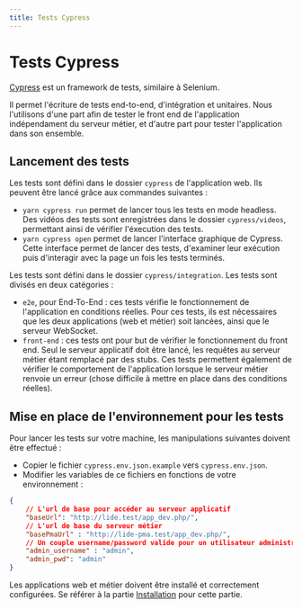 ```yaml
---
title: Tests Cypress
---
```


# Tests Cypress

[Cypress](https://www.cypress.io/) est un framework de tests, similaire à Selenium. 

Il permet l'écriture de tests end-to-end, d'intégration et unitaires. Nous l'utilisons d'une part afin de tester le front end de l'application indépendament du serveur métier, et d'autre part pour tester l'application dans son ensemble.

## Lancement des tests

Les tests sont défini dans le dossier `cypress` de l'application web. Ils peuvent être lancé grâce aux commandes suivantes :

* `yarn cypress run` permet de lancer tous les tests en mode headless. Des vidéos des tests sont enregistrées dans le dossier `cypress/videos`, permettant ainsi de vérifier l'éxecution des tests.
* `yarn cypress open` permet de lancer l'interface graphique de Cypress. Cette interface permet de lancer des tests, d'examiner leur exécution puis d'interagir avec la page un fois les tests terminés.

Les tests sont défini dans le dossier `cypress/integration`. Les tests sont divisés en deux catégories :

* `e2e`, pour End-To-End : ces tests vérifie le fonctionnement de l'application en conditions réelles. Pour ces tests, ils est nécessaires que les deux applications (web et métier) soit lancées, ainsi que le serveur WebSocket.
* `front-end` : ces tests ont pour but de vérifier le fonctionnement du front end. Seul le serveur applicatif doit être lancé, les requêtes au serveur métier étant remplacé par des stubs. Ces tests permettent également de vérifier le comportement de l'application lorsque le serveur métier renvoie un erreur (chose difficile à mettre en place dans des conditions réelles).

## Mise en place de l'environnement pour les tests

Pour lancer les tests sur votre machine, les manipulations suivantes doivent être effectué :

* Copier le fichier `cypress.env.json.example` vers `cypress.env.json`.
* Modifier les variables de ce fichiers en fonctions de votre environnement :

```json
{
    // L'url de base pour accéder au serveur applicatif
    "baseUrl": "http://lide.test/app_dev.php/",
    // L'url de base du serveur métier
    "basePmaUrl" : "http://lide-pma.test/app_dev.php/", 
    // Un couple username/password valide pour un utilisateur administrateur
    "admin_username" : "admin",
    "admin_pwd": "admin"
}
```

Les applications web et métier doivent être installé et correctement configurées. Se référer à la partie [Installation](/installation/) pour cette partie.